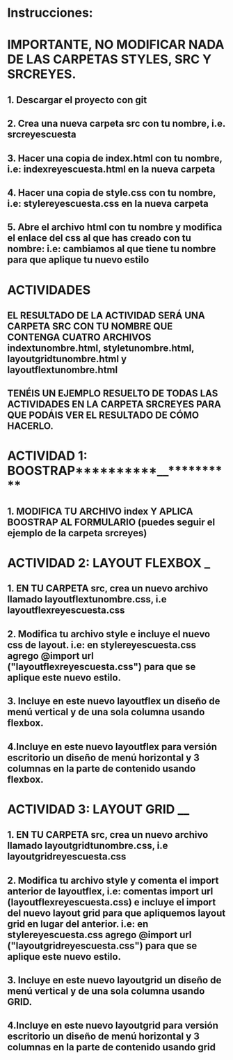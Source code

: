# Instrucciones:

# IMPORTANTE, NO MODIFICAR NADA DE LAS CARPETAS STYLES, SRC Y SRCREYES.

## 1. Descargar el proyecto con git
## 2. Crea una nueva carpeta src con tu nombre, i.e. srcreyescuesta

## 3. Hacer una copia de index.html con tu nombre, i.e: indexreyescuesta.html en la nueva carpeta

## 4. Hacer una copia de style.css con tu nombre, i.e: stylereyescuesta.css en la nueva carpeta

## 5. Abre el archivo html con tu nombre y modifica el enlace del css al que has creado con tu nombre: i.e: <link rel="stylesheet" href="styles.css" /> cambiamos al que tiene tu nombre <link rel="stylesheet" href="stylereyescuesta.css" /> para que aplique tu nuevo estilo

# ACTIVIDADES

## EL RESULTADO DE LA ACTIVIDAD SERÁ UNA CARPETA SRC CON TU NOMBRE QUE CONTENGA CUATRO ARCHIVOS indextunombre.html, styletunombre.html, layoutgridtunombre.html y layoutflextunombre.html

## TENÉIS UN EJEMPLO RESUELTO DE TODAS LAS ACTIVIDADES EN LA CARPETA SRCREYES PARA QUE PODÁIS VER EL RESULTADO DE CÓMO HACERLO.

# ACTIVIDAD 1: BOOSTRAP**********\_\_**********

## 1. MODIFICA TU ARCHIVO index Y APLICA BOOSTRAP AL FORMULARIO (puedes seguir el ejemplo de la carpeta srcreyes)

# ACTIVIDAD 2: LAYOUT FLEXBOX **********\_**********

## 1. EN TU CARPETA src, crea un nuevo archivo llamado layoutflextunombre.css, i.e layoutflexreyescuesta.css

## 2. Modifica tu archivo style e incluye el nuevo css de layout. i.e: en stylereyescuesta.css agrego @import url ("layoutflexreyescuesta.css") para que se aplique este nuevo estilo.

## 3. Incluye en este nuevo layoutflex un diseño de menú vertical y de una sola columna usando flexbox.

## 4.Incluye en este nuevo layoutflex para versión escritorio un diseño de menú horizontal y 3 columnas en la parte de contenido usando flexbox.

# ACTIVIDAD 3: LAYOUT GRID ************\_\_************

## 1. EN TU CARPETA src, crea un nuevo archivo llamado layoutgridtunombre.css, i.e layoutgridreyescuesta.css

## 2. Modifica tu archivo style y comenta el import anterior de layoutflex, i.e: comentas import url (layoutflexreyescuesta.css) e incluye el import del nuevo layout grid para que apliquemos layout grid en lugar del anterior. i.e: en stylereyescuesta.css agrego @import url ("layoutgridreyescuesta.css") para que se aplique este nuevo estilo.

## 3. Incluye en este nuevo layoutgrid un diseño de menú vertical y de una sola columna usando GRID.

## 4.Incluye en este nuevo layoutgrid para versión escritorio un diseño de menú horizontal y 3 columnas en la parte de contenido usando grid
